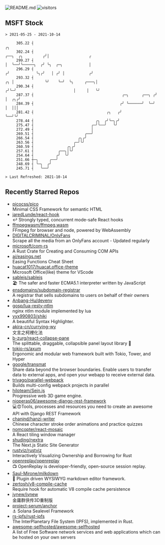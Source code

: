 ![README.md](https://github.com/Gerhut/Gerhut/workflows/README.md/badge.svg)
![visitors](https://visitors.vercel.app/Gerhut/Gerhut?token=8cf69d1f6813d272ef062726b6070c9be4ff72038cfe5a7ded7384a8da65d866)

## MSFT Stock

```
> 2021-05-25 - 2021-10-14

     305.22 ┤                                                                              ╭╮                    
     302.24 ┤                                                            ╭──╮  ╭╮         ╭╯│                  ╭ 
     299.27 ┤                                                            │  ╰──╯╰─────╮  ╭╯ ╰╮  ╭─╮            │ 
     296.29 ┤                                                           ╭╯            ╰╮╭╯   │ ╭╯ │           ╭╯ 
     293.32 ┤                                                        ╭╮ │              ╰╯    ╰─╯  ╰╮     ╭───╮│  
     290.34 ┤                                                       ╭╯╰─╯                          │     │   ╰╯  
     287.37 ┤                                        ╭─╮      ╭──╮ ╭╯                              │  ╭╮╭╯       
     284.39 ┤                                       ╭╯ ╰──────╯  ╰─╯                               │  │││        
     281.42 ┤                                 ╭╮   ╭╯                                              ╰──╯╰╯        
     278.44 ┤                            ╭╮  ╭╯╰─╮╭╯                                                             
     275.47 ┤                          ╭─╯╰──╯   ╰╯                                                              
     272.49 ┤                          │                                                                         
     269.51 ┤                       ╭──╯                                                                         
     266.54 ┤                    ╭╮╭╯                                                                            
     263.56 ┤                  ╭─╯╰╯                                                                             
     260.59 ┤               ╭╮╭╯                                                                                 
     257.61 ┤           ╭──╮│╰╯                                                                                  
     254.64 ┤          ╭╯  ╰╯                                                                                    
     251.66 ┼─╮     ╭──╯                                                                                         
     248.69 ┤ ╰─╮  ╭╯                                                                                            
     245.71 ┤   ╰──╯                                                                                             

> Last Refreshed: 2021-10-14
```

## Recently Starred Repos

- [picocss/pico](https://github.com/picocss/pico)  
  Minimal CSS Framework for semantic HTML
- [jaredLunde/react-hook](https://github.com/jaredLunde/react-hook)  
  ↩ Strongly typed, concurrent mode-safe React hooks
- [ffmpegwasm/ffmpeg.wasm](https://github.com/ffmpegwasm/ffmpeg.wasm)  
  FFmpeg for browser and node, powered by WebAssembly
- [DIGITALCRIMINAL/OnlyFans](https://github.com/DIGITALCRIMINAL/OnlyFans)  
  Scrape all the media from an OnlyFans account - Updated regularly
- [microsoft/com-rs](https://github.com/microsoft/com-rs)  
  A Rust Crate for Creating and Consuming COM APIs
- [ai/easings.net](https://github.com/ai/easings.net)  
  Easing Functions Cheat Sheet
- [huacat1017/huacat.office-theme](https://github.com/huacat1017/huacat.office-theme)  
  Microsoft Office(like) theme for VScode
- [sablejs/sablejs](https://github.com/sablejs/sablejs)  
  🏖️ The safer and faster ECMA5.1 interpreter written by JavaScript
- [ensdomains/subdomain-registrar](https://github.com/ensdomains/subdomain-registrar)  
  A registrar that sells subdomains to users on behalf of their owners
- [Anbang-Hu/devenv](https://github.com/Anbang-Hu/devenv)  
- [gosp/lua-resty-ntlm](https://github.com/gosp/lua-resty-ntlm)  
  nginx ntlm module implemented by lua
- [yyx990803/shiki](https://github.com/yyx990803/shiki)  
  A beautiful Syntax Highlighter.
- [akira-cn/currying-wy](https://github.com/akira-cn/currying-wy)  
  文言之柯裡化法
- [b-zurg/react-collapse-pane](https://github.com/b-zurg/react-collapse-pane)  
  The splittable, draggable, collapsible panel layout library 🎉
- [tokio-rs/axum](https://github.com/tokio-rs/axum)  
  Ergonomic and modular web framework built with Tokio, Tower, and Hyper
- [google/transmat](https://github.com/google/transmat)  
  Share data beyond the browser boundaries. Enable users to transfer data to external apps, and open your webapp to receive external data.
- [trivago/parallel-webpack](https://github.com/trivago/parallel-webpack)  
  Builds multi-config webpack projects in parallel
- [hiloteam/Sein.js](https://github.com/hiloteam/Sein.js)  
  Progressive web 3D game engine.
- [nioperas06/awesome-django-rest-framework](https://github.com/nioperas06/awesome-django-rest-framework)  
   💻😍Tools, processes and resources you need to create an awesome API with Django REST Framework
- [chanind/hanzi-writer](https://github.com/chanind/hanzi-writer)  
  Chinese character stroke order animations and practice quizzes
- [nomcopter/react-mosaic](https://github.com/nomcopter/react-mosaic)  
  A React tiling window manager
- [shuding/nextra](https://github.com/shuding/nextra)  
  The Next.js Static Site Generator
- [rustviz/rustviz](https://github.com/rustviz/rustviz)  
  Interactively Visualizing Ownership and Borrowing for Rust
- [openreplay/openreplay](https://github.com/openreplay/openreplay)  
  :tv: OpenReplay is developer-friendly, open-source session replay.
- [Saul-Mirone/milkdown](https://github.com/Saul-Mirone/milkdown)  
  🍼 Plugin driven WYSIWYG  markdown editor framework.
- [zertosh/v8-compile-cache](https://github.com/zertosh/v8-compile-cache)  
  Require hook for automatic V8 compile cache persistence
- [jynew/jynew](https://github.com/jynew/jynew)  
  金庸群侠传3D重制版
- [project-serum/anchor](https://github.com/project-serum/anchor)  
  ⚓ Solana Sealevel Framework
- [rs-ipfs/rust-ipfs](https://github.com/rs-ipfs/rust-ipfs)  
  The InterPlanetary File System (IPFS), implemented in Rust.
- [awesome-selfhosted/awesome-selfhosted](https://github.com/awesome-selfhosted/awesome-selfhosted)  
  A list of Free Software network services and web applications which can be hosted on your own servers
